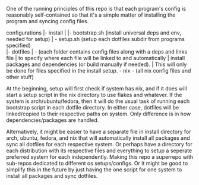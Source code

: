 One of the running principles of this repo is that each program's config is reasonably self-contained so that it's a simple matter of installing the program and syncing config files.


configurations
|- install
|  |- bootstrap.sh  (install universal deps and env, needed for setup)
|  \- setup.sh      (setup each dotfiles subdir from programs specified)  
|- dotfiles
|  \- (each folder contains config files along with a deps and links file
|      to specify where each file will be linked to and automatically
|      install packages and dependencies (or build manually if needed).
|      This will only be done for files specified in the install setup.
\- nix
   \- (all nix config files and other stuff)



At the beginning, setup will first check if system has nix, and if it does will start a setup script in the nix directory to use flakes and whatever.
If the system is arch/ubuntu/fedora, then it will do the usual task of running each bootstrap script in each dotfile directory.
In either case, dotfiles will be linked/copied to their respective paths on system. Only difference is in how dependencies/packages are handled.

Alternatively, it might be easier to have a separate file in install directory for arch, ubuntu, fedora, and nix that will automatically install all packages and sync all dotfiles for each respective system.
Or perhaps have a directory for each distribution with its respective 
files and everything to setup a seperate preferred system for each independently. Making this repo a superrepo with sub-repos dedicated to different os setups/configs.
Or it might be good to simplify this in the future by just having the one script for one system to install all packages and sync dotfiles.
